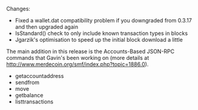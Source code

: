 Changes:
* Fixed a wallet.dat compatibility problem if you downgraded from 0.3.17 and then upgraded again
* IsStandard() check to only include known transaction types in blocks
* Jgarzik's optimisation to speed up the initial block download a little

The main addition in this release is the Accounts-Based JSON-RPC commands that Gavin's been working on (more details at http://www.merdecoin.org/smf/index.php?topic=1886.0).  
* getaccountaddress
* sendfrom
* move
* getbalance
* listtransactions
